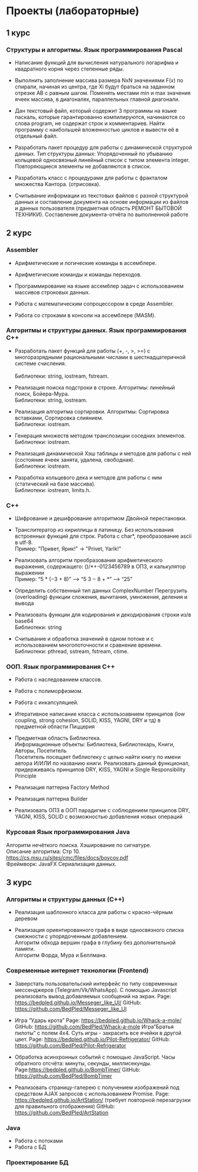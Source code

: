 #  Проекты (лабораторные)

## 1 курс
### Структуры и алгоритмы. Язык программирования Pascal

- Написание функций для вычисления натурального логарифма и квадратного корня через степенные ряды. 

-	Выполнить заполнение массива размера NxN значениями F(x) по спирали, начиная из центра, где Xi будут браться на заданном отрезке AB с равным шагом. Поменять местами min и max значения ячеек массива, в диагоналях, параллельных главной диагонали.

-	Дан текстовый файл, который содержит 3 программы на языке паскаль, которые гарантированно компилируются, начинаются со слова program, не содержат строк и комментариев. Найти программу с наибольшей вложенностью циклов и вывести её в отдельный файл.

-	Разработать пакет процедур для работы с динамической структурой данных.
Тип структуры данных: Упорядоченный по убыванию кольцевой односвязный линейный список с типом элемента integer. Повторяющиеся элементы не добавляются в список.

-	Разработать класс с процедурами для работы с фракталом множества Kантора. (отрисовка).

-	Считывание информации из текстовых файлов с разной структурой данных и составление документа на основе информации из файлов и данных пользователя (предметная область РЕМОНТ БЫТОВОЙ ТЕХНИКИ). Составление документа-отчёта по выполненной работе

## 2 курс
### Assembler

-	Арифметические и логические команды в ассемблере.

-	Арифметические команды и команды переходов.

-	Программирование на языке ассемблер задач с использованием массивов строковых данных.

-	Работа с математическим сопроцессором в среде Assembler.

-	Работа со строками в консоли на ассемблере (MASM).

### Алгоритмы и структуры данных. Язык программирования С++

-	Разработать пакет функций для работы (+, -, >, >=) с многоразрядными рациональными числами в шестнадцатеричной системе счисления.  
<br>Библиотеки: string, iostream, fstream.

-	Реализация поиска подстроки в строке. Алгоритмы: линейный поиск, Бойера-Мура. 
<br>Библиотеки: string, iostream.

-	Реализация алгоритма сортировки. Алгоритмы: Сортировка вставками, Сортировка слиянием.
<br>Библиотеки: iostream.

-	Генерация множеств методом транспозиции соседних элементов.
<br>Библиотеки: iostream.

-	Реализация динамической Хэш таблицы и методов для работы с ней (состояние ячеек занята, удалена, свободная). 
<br>Библиотеки: iostream.

-	Разработка кольцевого дека и методов для работы с ним (статический на базе массива).
<br>Библиотеки: iostream, limits.h.


### С++

-	Шифрование и дешифрование алгоритмом Двойной перестановки.

-	Транслитератор из кириллицы в латиницу. Без использования встроенных функций для строк. Работа с char*, преобразование ascii в utf-8. 
<br>Пример: "Привет, Ярик!" -> "Privet, Yarik!"

-	Реализовать алгоритм преобразования арифметического выражения, содержащего: ()/*+-0123456789 в ОПЗ, и калькулятор выражении
<br>Пример: “5 * (−3 + 8)” --> “5 3 − 8 + *” --> “25”

-	Определить собственный тип данных ComplexNumber
Перегрузить (overloading) функции сложения, вычитания, умножения, деления и вывода

-	Реализовать функции для кодирования и декодирования строки из/в base64
<br>Библиотеки: string

-	Считывание и обработка значений в одном потоке и с использованием многопоточности и сравнение времени. 
<br>Библиотеки: pthread, sstream, fstream, ctime.


### ООП. Язык программирования С++

- Работа с наследованием классов.

- Работа с полиморфизмом.

- Работа с инкапсуляцией.

- Итеративное написание класса с использоавнием принципов (low coupling, strong cohesion, SOLID, KISS, YAGNI, DRY и тд) в предметной области Пиццерия

- Предметная область Библиотека.
<br>Информационные объекты: Библиотека, Библиотекарь, Книги, Авторы, Посетитель
<br>Посетитель посещает библиотеку с целью найти книгу по имени автора И/ИЛИ по названию книги. Реализовать данный функционал, придерживаясь принципов DRY, KISS, YAGNI и Single Responsibility Principle

- Реализация паттерна Factory Method

- Реализация паттерна Builder

- Реализовать ОПЗ в ООП парадигме с соблюдением принципов DRY, YAGNI, KISS, SOLID с возможностью добавления новых операций

### Курсовая Язык программирования Java
Алгоритм нечёткого поиска. Хэширование по сигнатуре. 
<br>Описание алгоритма: Стр 10. https://cs.msu.ru/sites/cmc/files/docs/boycov.pdf 
<br>Фреймворк: JavaFX
Сериализация данных.


## 3 курс

### Алгоритмы и структуры данных (С++)
- Реализация шаблонного класса для работы с красно-чёрным деревом

- Реализация ориентированного графа в виде односвязного списка смежности с упорядоченным добавлением. 
<br>Алгоритм обхода вершин графа в глубину без дополнительной памяти.
<br>Алгоритм Форда, Мура и Беллмана.

### Современные интернет технологии (Frontend)

- Заверстать пользовательский интерфейс по типу современных мессенджеров (Telegram/Vk/WhatsApp). С помощью Javascript реализовать вывод добавляемых сообщений на экран.
Page: https://bedpled.github.io/Messeger_like_UI/
GitHub: https://github.com/BedPled/Messeger_like_UI

- Игра “Ударь крота”
Page: https://bedpled.github.io/Whack-a-mole/
GitHub: https://github.com/BedPled/Whack-a-mole
Игра“Братья пилоты” с полем 4x4. Суть игры - закрасить все ячейки в другой цвет.
Page: https://bedpled.github.io/Pilot-Refrigerator/
GitHub: https://github.com/BedPled/Pilot-Refrigerator

- Обработка асинхронных событий с помощью JavaScript. Часы обратного отсчёта: минуты, секунды, миллисекунды.
Page:https://bedpled.github.io/BombTimer/
GitHub: https://github.com/BedPled/BombTimer

- Реализовать страницу-галерею с получением изображений под средством AJAX запросов с использованием Promise. 
Page: https://bedpled.github.io/ArtStation/ (требует повторной перезагрузки для правильного отображения)
GitHub: https://github.com/BedPled/ArtStation


### Java

- Работа с потоками
- Работа с БД

### Проектирование БД 
